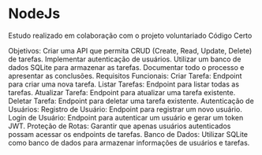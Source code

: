 # NodeJs
Estudo realizado em colaboração com o projeto voluntariado Código Certo

Objetivos:
Criar uma API que permita CRUD (Create, Read, Update, Delete) de tarefas.
Implementar autenticação de usuários.
Utilizar um banco de dados SQLite para armazenar as tarefas.
Documentar todo o processo e apresentar as conclusões.
Requisitos Funcionais:
Criar Tarefa: Endpoint para criar uma nova tarefa.
Listar Tarefas: Endpoint para listar todas as tarefas.
Atualizar Tarefa: Endpoint para atualizar uma tarefa existente.
Deletar Tarefa: Endpoint para deletar uma tarefa existente.
Autenticação de Usuários:
Registro de Usuário: Endpoint para registrar um novo usuário.
Login de Usuário: Endpoint para autenticar um usuário e gerar um token JWT.
Proteção de Rotas: Garantir que apenas usuários autenticados possam acessar os endpoints de tarefas.
Banco de Dados:
Utilizar SQLite como banco de dados para armazenar informações de usuários e tarefas.
